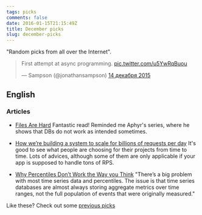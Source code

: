 ```yaml
---
tags: picks
comments: false
date: 2016-01-15T21:15:49Z
title: December picks
slug: december-picks
---
```


"Random picks from all over the Internet".

<!--more-->

<blockquote class="twitter-tweet" lang="ru"><p lang="en" dir="ltr">First attempt at async programming. <a href="https://t.co/u5YwRqBuou">pic.twitter.com/u5YwRqBuou</a></p>&mdash; Sampson (@jonathansampson) <a href="https://twitter.com/jonathansampson/status/676487374495342592">14 декабря 2015</a></blockquote>
<script async src="//platform.twitter.com/widgets.js" charset="utf-8"></script>

## English

### Articles

* [Files Are Hard](http://danluu.com/file-consistency/)
  Fantastic read! Reminded me Aphyr's series, where he shows that DBs do not
  work as intended sometimes.

* [How we’re building a system to scale for billions of requests per day](http://engineering.snapdeal.com/how-were-building-a-system-to-scale-for-billions-of-requests-per-day-201512/)
  It's good to see what people are choosing for their projects from time to
  time. Lots of advices, although some of them are only applicable if your app
  is supposed to handle tons of RPS.

* [Why Percentiles Don’t Work the Way you Think](https://www.vividcortex.com/blog/why-percentiles-dont-work-the-way-you-think)
  "There’s a big problem with most time series data and percentiles. The issue
  is that time series databases are almost always storing aggregate metrics
  over time ranges, not the full population of events that were originally
  measured."

Like these? Check out some [previous picks](http://homeonrails.com/blog/categories/picks/)
